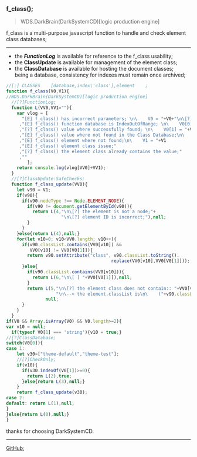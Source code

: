 ### f_class();

> WDS.DarkBrain(DarkSystemCD)[logic production engine]

f_class is a multi-purpose javascript function to handle and check element class databases;<hr>

* the ***FunctionLog*** is available for reference to the f_class usability;
* the **ClassUpdate** is available for management of the element class;
* the **ClassDatabase** is available for hosting the document classes;<br>
being a database, consistency for indexes must remain once archived;

```javascript
//[:] CLASSES    [database,index\'class'],element    ;
function f_class(V0,V1){
//WDS.DarkBrain(DarkSystemCD)[logic production engine]
  //[?]FunctionLog;
  function L(VV0,VV1=""){
    var vlog = [
      "[E] f_class() has incorrect parameters; \n\    V0 = "+V0+"\n\[?] V0 must be array with length 2; [X,X]"
     ,"[E] f_class() function database is IndexOutOfRange; \n\    V0[0] = "+V0[0]
     ,"[?] f_class() value where successfully found; \n\    V0[1] = "+V0[1]
     ,"[E] f_class() value where not found in the Class Database;\n\    V0[1] = "+V0[1]
     ,"[E] f_class() element where not found;\n\    V1 = "+V1
     ,"[E] f_class() element class issue;"
     ,"[?] f_class() the element class already contains the value;"
     ,""
        ];
    return console.log(vlog[VV0]+VV1);
  }
  //[?]ClassUpdate:SafeChecks;
  function f_class_update(VV0){
    let v90 = V1;
    if(v90){
      if(v90.nodeType !== Node.ELEMENT_NODE){
        if(v90 != document.getElementById(v90)){
          return L(4,"\n\[?] the element is not a node;"+
                     "\n\[?] element ID is incorrect;"),null;
        }
      }
    }else{return L(4),null;}
    for(let v10=0; v10<VV0.length; v10++){
      if(v90.classList.contains(VV0[v10]) &&
         VV0[v10] != VV0[V0[1]]){
        return v90.setAttribute("class", v90.classList.toString().
                                        replace(VV0[v10],VV0[V0[1]]));
      }else{
        if(v90.classList.contains(VV0[v10])){
          return L(6,"\n\[ ] "+VV0[V0[1]]),null;
        }
        return L(5,"\n\[?] the element class does not contain:: "+VV0[v10]+
                   "\n\--> the element.classList is\n\    ("+v90.classList+")"),
               null;
      }
    }
  }
if(V0 && Array.isArray(V0) && V0.length>=2){
var v10 = null;
  if(typeof V0[1] === 'string'){v10 = true;}
//[?]ClassDatabase;
switch(V0[0]){
case 1:
    let v30=["theme-default","theme-test"];
    //[?]CheckOnly;
    if(v10){
      if(v30.indexOf(V0[1])>=0){
        return L(2),true;
      }else{return L(3),null;}
    }
    return f_class_update(v30);
case 2:
default: return L(1),null;
}
}else{return L(0),null;}
}
```

thanks for choosing DarkSystemCD.<hr>

[GitHub](https://github.com/DarkSystemCD);
